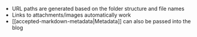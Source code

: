- URL paths are generated based on the folder structure and file names
- Links to attachments/images automatically work
- [[accepted-markdown-metadata|Metadata]] can also be passed into the blog